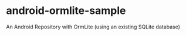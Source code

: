 android-ormlite-sample
======================

An Android Repository with OrmLite (using an existing SQLite database)

